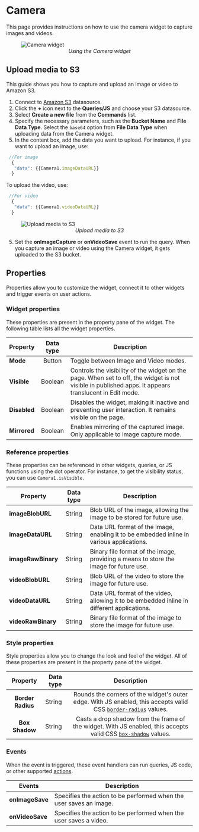 # Camera

This page provides instructions on how to use the camera widget to capture images and videos.

<figure>
  <img src="/img/cam-image.png" style= {{width:"700px", height:"auto"}} alt="Camera widget"/>
  <figcaption align = "center"><i>Using the Camera widget</i></figcaption>
</figure>

## Upload media to S3

This guide shows you how to capture and upload an image or video to Amazon S3.

1. Connect to [Amazon S3](/connect-data/reference/querying-amazon-s3) datasource.
2. Click the **+** icon next to the **Queries/JS** and choose your S3 datasource.
3. Select **Create a new file** from the **Commands** list.
4. Specify the necessary parameters, such as the **Bucket Name** and **File Data Type**. Select the `base64` option from **File Data Type** when uploading data from the Camera widget.
5. In the content box, add the data you want to upload. For instance, if you want to upload an image, use: 

 ```js
  //For image
   {
    "data": {{Camera1.imageDataURL}}
   }
  ```
To upload the video, use:
 ```js
  //For video
   {
    "data": {{Camera1.videoDataURL}}
   }
  ```

<figure>
  <img src="/img/cam-to-s3.png" style= {{width:"700px", height:"auto"}} alt="Upload media to S3"/>
  <figcaption align = "center"><i>Upload media to S3</i></figcaption>
</figure>


5. Set the **onImageCapture** or **onVideoSave** event to run the query. When you capture an image or video using the Camera widget, it gets uploaded to the S3 bucket.


## Properties

Properties allow you to customize the widget, connect it to other widgets and trigger events on user actions.


### Widget properties

These properties are present in the property pane of the widget. The following table lists all the widget properties.

| Property            	|         Data type        	| Description                                                                                                                                                                                                                                                                                                                                                                                            	|
|---------------------	|:------------------------:	|--------------------------------------------------------------------------------------------------------------------------------------------------------------------------------------------------------------------------------------------------------------------------------------------------------------------------------------------------------------------------------------------------------	|
| **Mode**     | Button | Toggle between Image and Video modes.                                                                                                                          |
| **Visible**  | Boolean| Controls the visibility of the widget on the page. When set to off, the widget is not visible in published apps. It appears translucent in Edit mode. |
| **Disabled** | Boolean| Disables the widget, making it inactive and preventing user interaction. It remains visible on the page.                                |
| **Mirrored** | Boolean| Enables mirroring of the captured image. Only applicable to image capture mode.                                                                   |

### Reference properties

These properties can be referenced in other widgets, queries, or JS functions using the dot operator. For instance, to get the visibility status, you can use `Camera1.isVisible`.


| Property            	|         Data type        	| Description                                                                                                                                                                                                                                                                                                                                                                                            	|
|---------------------	|:------------------------:	|--------------------------------------------------------------------------------------------------------------------------------------------------------------------------------------------------------------------------------------------------------------------------------------------------------------------------------------------------------------------------------------------------------	|
| **imageBlobURL**    | String| Blob URL of the image, allowing the image to be stored for future use. | 
| **imageDataURL**    | String| Data URL format of the image, enabling it to be embedded inline in various applications. | 
| **imageRawBinary**  | String| Binary file format of the image, providing a means to store the image for future use. | 
| **videoBlobURL**    | String| Blob URL of the video to store the image for future use.                   |
| **videoDataURL**    | String| Data URL format of the video, allowing it to be embedded inline in different applications.| 
| **videoRawBinary**  | String| Binary file format of the image to store the image for future use.         | 


### Style properties

Style properties allow you to change the look and feel of the widget. All of these properties are present in the property pane of the widget.


|         Property         	| Data type 	|                                                                                                          Description                                                                                                          	|
|:------------------------:	|-----------	|:-----------------------------------------------------------------------------------------------------------------------------------------------------------------------------------------------------------------------------:	|
| **Border Radius** | String | Rounds the corners of the widget's outer edge. With JS enabled, this accepts valid CSS [`border-radius`](https://developer.mozilla.org/en-US/docs/Web/CSS/border-radius) values. |
| **Box Shadow**  | String  | Casts a drop shadow from the frame of the widget. With JS enabled, this accepts valid CSS [`box-shadow`](https://developer.mozilla.org/en-US/docs/Web/CSS/box-shadow) values.    |


### Events

When the event is triggered, these event handlers can run queries, JS code, or other supported [actions](/reference/appsmith-framework/widget-actions).


| Events              | Description                                                                                                                                       |
| ------------------- | ------------------------------------------------------------------------------------------------------------------------------------------------- |
| **onImageSave** | Specifies the action to be performed when the user saves an image.  |
| **onVideoSave** | Specifies the action to be performed when the user saves a video. |
